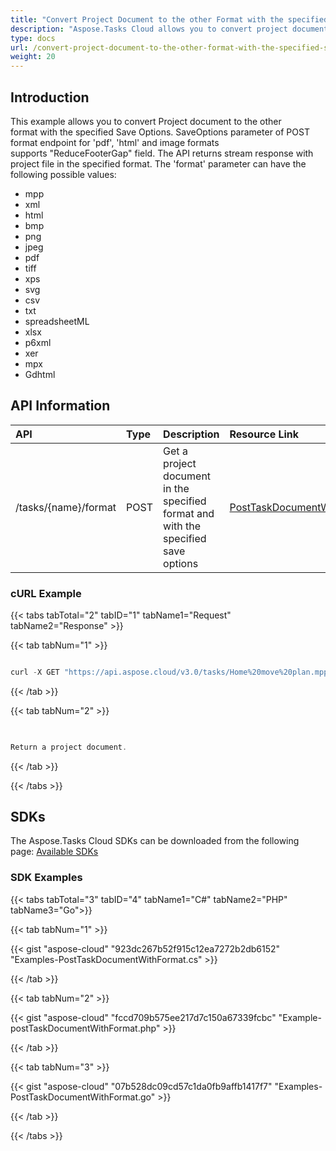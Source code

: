 ```yaml
---
title: "Convert Project Document to the other Format with the specified Save Options"
description: "Aspose.Tasks Cloud allows you to convert project document to the other format with the specified save options in MPP, MPT and XML. Moreover, our REST API can be used with nearly all languages like .NET, Node.JS, Python, PHP, Go, Java and many more."
type: docs
url: /convert-project-document-to-the-other-format-with-the-specified-save-options/
weight: 20
---
```


## **Introduction**
This example allows you to convert Project document to the other format with the specified Save Options. SaveOptions parameter of POST format endpoint for 'pdf', 'html' and image formats supports "ReduceFooterGap" field. The API returns stream response with project file in the specified format. The 'format' parameter can have the following possible values: 

- mpp
- xml
- html
- bmp
- png
- jpeg
- pdf
- tiff
- xps
- svg
- csv
- txt
- spreadsheetML
- xlsx
- p6xml
- xer
- mpx
- Gdhtml
## **API Information**

|**API**|**Type**|**Description**|**Resource Link**|
| :- | :- | :- | :- |
|/tasks/{name}/format|POST|Get a project document in the specified format and with the specified save options|[PostTaskDocumentWithFormat](https://apireference.aspose.cloud/tasks/#/TasksDocument/PostTaskDocumentWithFormat)|
### **cURL Example**
{{< tabs tabTotal="2" tabID="1" tabName1="Request" tabName2="Response" >}}

{{< tab tabNum="1" >}}

```java

curl -X GET "https://api.aspose.cloud/v3.0/tasks/Home%20move%20plan.mpp/format?format=csv&returnAsZipArchive=false" -H "accept: multipart/form-data" -H "x-aspose-client: Containerize.Swagger" -d '{ "TextDelimiter":"Comma", "IncludeHeaders":false, "NonExistingTestProperty":false, "View":{ "Columns":             [{"Type":"GanttChartColumn","Name":"TestColumn1","Property":"Name","Width":120},{"Type":"GanttChartColumn","Name":"TestColumn2","Property":"Duration","Width":120}]}}'

```

{{< /tab >}}

{{< tab tabNum="2" >}}

```java

	
Return a project document.

```

{{< /tab >}}

{{< /tabs >}}
## **SDKs**
The Aspose.Tasks Cloud SDKs can be downloaded from the following page: [Available SDKs](/tasks/available-sdks/)
### **SDK Examples**
{{< tabs tabTotal="3" tabID="4" tabName1="C#" tabName2="PHP" tabName3="Go">}}

{{< tab tabNum="1" >}}

{{< gist "aspose-cloud" "923dc267b52f915c12ea7272b2db6152" "Examples-PostTaskDocumentWithFormat.cs" >}}

{{< /tab >}}

{{< tab tabNum="2" >}}

{{< gist "aspose-cloud" "fccd709b575ee217d7c150a67339fcbc" "Example-postTaskDocumentWithFormat.php" >}}

{{< /tab >}}

{{< tab tabNum="3" >}}

{{< gist "aspose-cloud" "07b528dc09cd57c1da0fb9affb1417f7" "Examples-PostTaskDocumentWithFormat.go" >}}

{{< /tab >}}

{{< /tabs >}}
